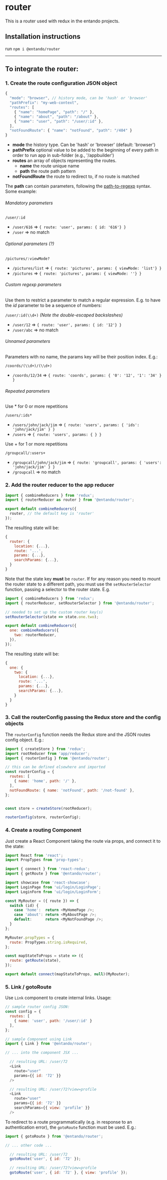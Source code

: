 # router

This is a router used with redux in the entando projects.

## Installation instructions

run `npm i @entando/router`

---

## To integrate the router:

### 1. Create the route configuration JSON object

```js
{
  "mode": "browser", // history mode, can be 'hash' or 'browser'
  "pathPrefix": "my-web-context",
  "routes": [
    { "name": "homePage", "path": "/" },
    { "name": "about", "path": "/about" },
    { "name": "user", "path": "/user/:id" },
  ],
  "notFoundRoute": { "name": "notFound", "path": "/404" }
}
```
- **mode** the history type. Can be 'hash' or 'browser' (default: 'browser')
- **pathPrefix** optional value to be added to the beginning of every path in order to run app in sub-folder (e.g., '/appbuilder')
- **routes** an array of objects representing the routes.
  - **name** the route unique name
  - **path** the route path pattern
- **notFoundRoute** the route to redirect to, if no route is matched

The **path** can contain parameters, following the [path-to-regexp](https://github.com/pillarjs/path-to-regexp) syntax. Some example:

###### Mandatory parameters

`/user/:id`
  - `/user/616` ⇒ `{ route: 'user', params: { id: '616'} }`
  - `/user` ⇒ no match

###### Optional parameters (?)

`/pictures/:viewMode?`
  - `/pictures/list` ⇒ `{ route: 'pictures', params: { viewMode: 'list'} }`
  - `/pictures` ⇒ `{ route: 'pictures', params: { viewMode: ''} }`

###### Custom regexp parameters
Use them to restrict a parameter to match a regular expression. E.g. to have the _id_ parameter to be a sequence of numbers:

`/user/:id(\\d+)` _(Note the double-escaped backslashes)_
  - `/user/12` ⇒ `{ route: 'user', params: { id: '12'} }`
  - `/user/abc` ⇒ no match

###### Unnamed parameters
Parameters with no name, the params key will be their position index. E.g.:

`/coords/(\\d+)/(\\d+)`
  - `/coords/12/34` ⇒ `{ route: 'coords', params: { '0': '12', '1': '34' } }`

###### Repeated parameters

Use * for 0 or more repetitions

`/users/:ids*`
  - `/users/john/jack/jim` ⇒ `{ route: 'users', params: { 'ids': 'john/jack/jim' } }`
  - `/users` ⇒ `{ route: 'users', params: { } }`


Use + for 1 or more repetitions

`/groupcall/:users+`
  - `/groupcall/john/jack/jim` ⇒ `{ route: 'groupcall', params: { 'users': 'john/jack/jim' } }`
  - `/groupcall` ⇒ no match


### 2. Add the router reducer to the app reducer

```js
import { combineReducers } from 'redux';
import { routerReducer as router } from '@entando/router';

export default combineReducers({
  router, // the default key is 'router'
});
```

The resulting state will be:

```js
{
  router: {
    location: {...},
    route: '...',
    params: {...},
    searchParams: {...},
  }
}
```

Note that the state key **must** be `router`. If for any reason you need to mount the router
state to a different path, you must use the `setRouterSelector` function, passing a selector
to the router state. E.g.

```js
import { combineReducers } from 'redux';
import { routerReducer, setRouterSelector } from '@entando/router';

// needed to set up the custom router key(s)
setRouterSelector(state => state.one.two);

export default combineReducers({
  one: combineReducers({
    two: routerReducer,
  }),
});
```

The resulting state will be:

```js
{
  one: {
    two: {
      location: {...},
      route: '...',
      params: {...},
      searchParams: {...},
    }
  }
}
```

### 3. Call the routerConfig passing the Redux store and the config objects

The `routerConfig` function needs the Redux store and the JSON routes config object. E.g.:

```js
import { createStore } from 'redux';
import rootReducer from 'app/reducer';
import { routerConfig } from '@entando/router';

// this can be defined elsewhere and imported
const routerConfig = {
  routes: [
    { name: 'home', path: '/' },
  ],
  notFoundRoute: { name: 'notFound', path: '/not-found' },
};


const store = createStore(rootReducer);

routerConfig(store, routerConfig);

```

### 4. Create a routing Component

Just create a React Component taking the route via props, and connect it to the state:

```js
import React from 'react';
import PropTypes from 'prop-types';

import { connect } from 'react-redux';
import { getRoute } from '@entando/router';

import showcase from 'react-showcase';
import LoginPage from 'ui/login/LoginPage';
import LoginForm from 'ui/login/LoginForm';

const MyRouter = ({ route }) => {
  switch (id) {
    case 'home':  return <MyHomePage />;
    case 'about': return <MyAboutPage />;
    default:      return <MyNotFoundPage />;
  }
};

MyRouter.propTypes = {
  route: PropTypes.string.isRequired,
};

const mapStateToProps = state => ({
  route: getRoute(state),
});

export default connect(mapStateToProps, null)(MyRouter);
```

### 5. Link / gotoRoute

Use `Link` component to create internal links. Usage:

```js
// sample router config JSON:
const config = {
  routes: [
    { name: 'user', path: '/user/:id' }
  ],
};
```

```js
// sample Component using Link
import { Link } from '@entando/router';

// ... into the component JSX ...

  // resulting URL: /user/72
  <Link
    route="user"
    params={{ id: '72' }}
  />

  // resulting URL: /user/72?view=profile
  <Link
    route="user"
    params={{ id: '72' }}
    searchParams={{ view: 'profile' }}
  />
```

To redirect to a route programmatically (e.g. in response to an authentication error), the
`gotoRoute` function must be used. E.g.:


```js
import { gotoRoute } from '@entando/router';

// ... other code ...

  // resulting URL: /user/72
  gotoRoute('user', { id: '72' });

  // resulting URL: /user/72?view=profile
  gotoRoute('user', { id: '72' }, { view: 'profile' });
```
